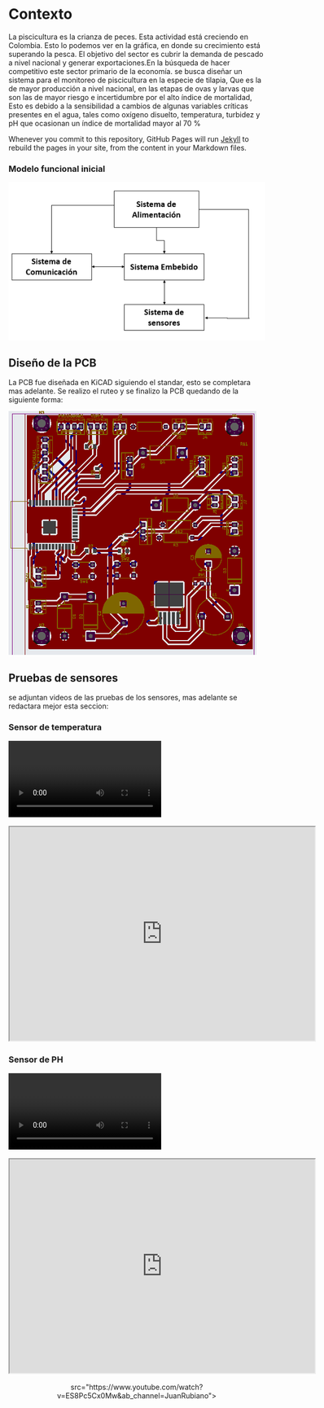 #  Contexto

La piscicultura es la crianza de peces. Esta actividad está creciendo en Colombia. Esto lo podemos ver en la gráfica, en donde su crecimiento está superando la pesca. El objetivo del sector es cubrir la demanda de pescado a nivel nacional y generar exportaciones.En la búsqueda de hacer competitivo este sector primario de la economía. se busca diseñar un sistema para el monitoreo de piscicultura en la especie de tilapia, Que es la de mayor producción a nivel nacional, en las etapas de ovas y larvas que son las de mayor riesgo e incertidumbre por el alto índice de mortalidad, Esto es debido a la sensibilidad a cambios de algunas variables críticas presentes en el agua, tales como oxígeno disuelto, temperatura, turbidez y pH que ocasionan un índice de mortalidad mayor al 70 %

Whenever you commit to this repository, GitHub Pages will run [Jekyll](https://jekyllrb.com/) to rebuild the pages in your site, from the content in your Markdown files.

### Modelo funcional inicial

![Planteamiento](https://github.com/juarubianopo/SIMAP/blob/gh-pages/Imagenes/Planteamiento.png)



## Diseño de la PCB

La PCB fue diseñada en KiCAD siguiendo el standar, esto se completara mas adelante.
Se realizo el ruteo y se finalizo la PCB quedando de la siguiente forma:


![](https://github.com/juarubianopo/SIMAP/blob/gh-pages/Imagenes/PCB.png)



## Pruebas de sensores
se adjuntan videos de las pruebas de los sensores, mas adelante se redactara mejor esta seccion:

### Sensor de temperatura

![Prueba con el sensor de temperatura](https://github.com/juarubianopo/SIMAP/blob/gh-pages/Imagenes/Temp_Kish.mp4)
<iframe width="600" height = "420"
src="https://www.youtube.com/shorts/2G7OQc1Dfrg">
</iframe>

### Sensor de PH

![Prueba con el sensor de PH](https://github.com/juarubianopo/SIMAP/blob/gh-pages/Imagenes/PH_Juan.mp4)

<iframe width="600" height = "420"
src="https://www.youtube.com/watch?v=ES8Pc5Cx0Mw&ab_channel=JuanRubiano">
</iframe>

<div>
<p style = 'text-align:center;'>
src="https://www.youtube.com/watch?v=ES8Pc5Cx0Mw&ab_channel=JuanRubiano">
</p>
</div>

